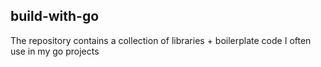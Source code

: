 ## build-with-go

The repository contains a collection of libraries + boilerplate code I often use in my go projects
